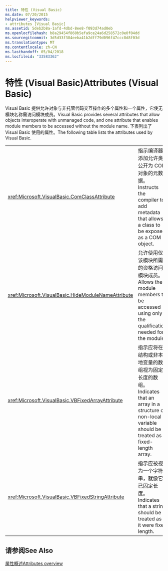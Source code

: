 ```yaml
---
title: 特性 (Visual Basic)
ms.date: 07/20/2015
helpviewer_keywords:
- attributes [Visual Basic]
ms.assetid: 5deb2b8a-1afd-4dbd-8ee8-f093d74ad0eb
ms.openlocfilehash: b8a29454f860b5efa9ce24a6d258572c0e0f04dd
ms.sourcegitcommit: 3d5d33f384eeba41b2dff79d096f47ccc8d8f03d
ms.translationtype: MT
ms.contentlocale: zh-CN
ms.lasthandoff: 05/04/2018
ms.locfileid: "33583362"
---
```

# <a name="attributes-visual-basic"></a><span data-ttu-id="27f03-102">特性 (Visual Basic)</span><span class="sxs-lookup"><span data-stu-id="27f03-102">Attributes (Visual Basic)</span></span>
<span data-ttu-id="27f03-103">Visual Basic 提供允许对象与非托管代码交互操作的多个属性和一个属性，它使无模块名称需访问模块成员。</span><span class="sxs-lookup"><span data-stu-id="27f03-103">Visual Basic provides several attributes that allow objects interoperate with unmanaged code, and one attribute that enables module members to be accessed without the module name.</span></span> <span data-ttu-id="27f03-104">下表列出了 Visual Basic 使用的属性。</span><span class="sxs-lookup"><span data-stu-id="27f03-104">The following table lists the attributes used by Visual Basic.</span></span>  
  
|||  
|---|---|  
|<xref:Microsoft.VisualBasic.ComClassAttribute>|<span data-ttu-id="27f03-105">指示编译器添加允许类公开为 COM 对象的元数据。</span><span class="sxs-lookup"><span data-stu-id="27f03-105">Instructs the compiler to add metadata that allows a class to be exposed as a COM object.</span></span>|  
|<xref:Microsoft.VisualBasic.HideModuleNameAttribute>|<span data-ttu-id="27f03-106">允许使用仅该模块所需的资格访问模块成员。</span><span class="sxs-lookup"><span data-stu-id="27f03-106">Allows the module members to be accessed using only the qualification needed for the module.</span></span>|  
|<xref:Microsoft.VisualBasic.VBFixedArrayAttribute>|<span data-ttu-id="27f03-107">指示应将在结构或非本地变量的数组视为固定长度的数组。</span><span class="sxs-lookup"><span data-stu-id="27f03-107">Indicates that an array in a structure or non-local variable should be treated as a fixed-length array.</span></span>|  
|<xref:Microsoft.VisualBasic.VBFixedStringAttribute>|<span data-ttu-id="27f03-108">指示应被视为一个字符串，就像它已固定长度。</span><span class="sxs-lookup"><span data-stu-id="27f03-108">Indicates that a string should be treated as if it were fixed length.</span></span>|  
  
## <a name="see-also"></a><span data-ttu-id="27f03-109">请参阅</span><span class="sxs-lookup"><span data-stu-id="27f03-109">See Also</span></span>  
 [<span data-ttu-id="27f03-110">属性概述</span><span class="sxs-lookup"><span data-stu-id="27f03-110">Attributes overview</span></span>](../../visual-basic/programming-guide/concepts/attributes/index.md)
